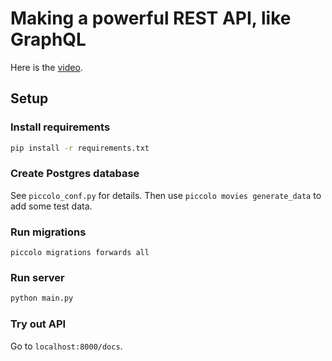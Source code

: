 # Making a powerful REST API, like GraphQL

Here is the [video](https://www.youtube.com/watch?v=OUvWn0GUDSI).

## Setup

### Install requirements

```bash
pip install -r requirements.txt
```

### Create Postgres database

See `piccolo_conf.py` for details. Then use `piccolo movies generate_data` to add some test data.

### Run migrations

```
piccolo migrations forwards all
```

### Run server

```bash
python main.py
```

### Try out API

Go to `localhost:8000/docs`.
